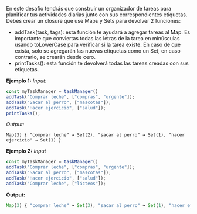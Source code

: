 En este desafío tendrás que construir un organizador de tareas para planificar tus actividades diarias junto con sus correspondientes etiquetas.
Debes crear un closure que use Maps y Sets para devolver 2 funciones:
* addTask(task, tags): esta función te ayudará a agregar tareas al Map. Es importante que conviertas todas las letras de la tarea en minúsculas usando toLowerCase para verificar si la tarea existe. En caso de que exista, solo se agregarán las nuevas etiquetas como un Set, en caso contrario, se crearán desde cero.
* printTasks(): esta función te devolverá todas las tareas creadas con sus etiquetas.

**Ejemplo 1:**
*Input:*
```javascript
const myTaskManager = taskManager()
addTask("Comprar leche", ["compras", "urgente"]);
addTask("Sacar al perro", ["mascotas"]);
addTask("Hacer ejercicio", ["salud"]);
printTasks();
```
*Output:*
```
Map(3) { "comprar leche" → Set(2), "sacar al perro" → Set(1), "hacer ejercicio" → Set(1) }
```

**Ejemplo 2:**
*Input*
```javascript
const myTaskManager = taskManager()
addTask("Comprar leche", ["compras", "urgente"]);
addTask("Sacar al perro", ["mascotas"]);
addTask("Hacer ejercicio", ["salud"]);
addTask("Comprar leche", ["lácteos"]);
```
**Output:**
```javascript
Map(3) { "comprar leche" → Set(3), "sacar al perro" → Set(1), "hacer ejercicio" → Set(1) }
```